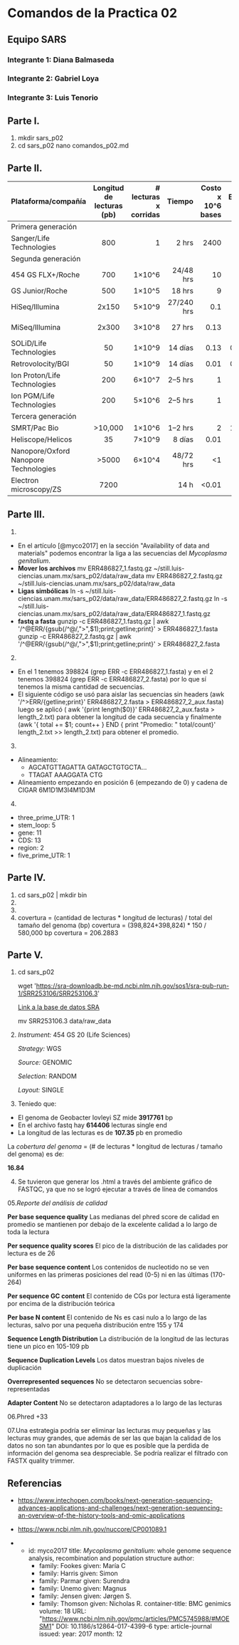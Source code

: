 # Comandos de la Practica 02
## Equipo SARS
### Integrante 1: Diana Balmaseda
### Integrante 2: Gabriel Loya
### Integrante 3: Luis Tenorio

## Parte I.
01. mkdir sars_p02
02. cd sars_p02
    nano comandos_p02.md

## Parte II.
| Plataforma/compañía          | Longitud de lecturas (pb)  | # lecturas x corridas  | Tiempo   | Costo x 10^6 bases  | Error (%)   | Química                    |
| ------------------------------------ |:-------------------------------:| ------------------:| -----------:| ----------------------------:| --------------:| ---------------------------:|
| Primera generación  |     |   |   |    |    |     |
| Sanger/Life Technologies    | 800                                | 1                    | 2 hrs      | 2400                           | 0.3             | Dideoxy terminator   |
| Segunda generación           |                                       |                       |               |                                    |                   |                                   |   
| 454 GS FLX+/Roche	| 700	| 1×10^6	| 24/48 hrs |	10	| 1	| Pyrosequencing |
| GS Junior/Roche	| 500	| 1×10^5	| 18 hrs |	9	|	|	Pyrosequencing |
| HiSeq/Illumina |	2x150 |	5×10^9 | 27/240 hrs |	0.1	| 0.8	| Reversible terminators |
| MiSeq/Illumina | 2x300 |	3×10^8	| 27 hrs |	0.13	| 0.8 |	Reversible terminators|
| SOLiD/Life Technologies | 50	| 1×10^9	| 14 días | 0.13	| 0.01	| Ligation |
| Retrovolocity/BGI |	50	| 1×10^9	| 14 días	| 0.01	| 0.01	| Nanoball/ligation |
| Ion Proton/Life Technologies | 200	| 6×10^7 |	2–5 hrs |	1 |	1.7	|	Proton detection |
| Ion PGM/Life Technologies |	200	| 5×10^6 | 	2–5 hrs |	1 |	1.7	| Proton detection |
| Tercera generación              |                                       |                       |               |                                    |                   |                                   |						
| SMRT/Pac Bio |	>10,000	| 1×10^6 | 1–2 hrs |	2	 | 12.9 |	Real-time SMS |
| Heliscope/Helicos| 35 |	7×10^9	| 8 días |	0.01	| 0.2 |	Real-time SMS |
| Nanopore/Oxford Nanopore Technologies |	>5000	| 6×10^4 |	48/72 hrs |	<1	| 34 |	Real-time SMS |
| Electron microscopy/ZS| 	7200 | 	|	14 h | 	<0.01 |   | Real-time SMS |

## Parte III.
01. 
  * En el artículo [@myco2017] en la sección "Availability of data and materials" podemos encontrar la liga a las secuencias del *Mycoplasma genitalium*. 
  * **Mover los archivos** 
      mv ERR486827_1.fastq.gz ~/still.luis-ciencias.unam.mx/sars_p02/data/raw_data
      mv ERR486827_2.fastq.gz ~/still.luis-ciencias.unam.mx/sars_p02/data/raw_data
  * **Ligas simbólicas**
      ln -s ~/still.luis-ciencias.unam.mx/sars_p02/data/raw_data/ERR486827_2.fastq.gz 
      ln -s ~/still.luis-ciencias.unam.mx/sars_p02/data/raw_data/ERR486827_1.fastq.gz 
  * **fastq a fasta**
      gunzip -c ERR486827_1.fastq.gz | awk '/^@ERR/{gsub(/^@/,">",$1);print;getline;print}' > ERR486827_1.fasta
      gunzip -c ERR486827_2.fastq.gz | awk '/^@ERR/{gsub(/^@/,">",$1);print;getline;print}' > ERR486827_2.fasta

02.
* En el 1 tenemos 398824 (grep ERR -c ERR486827_1.fasta) y en el 2 tenemos 398824 (grep ERR -c ERR486827_2.fasta) por lo que sí tenemos la misma cantidad de secuencias.
* El siguiente código se usó para aislar las secuencias sin headers (awk '/^>ERR/{getline;print}' ERR486827_2.fasta  > ERR486827_2_aux.fasta) luego se aplicó ( awk '{print length($0)}' ERR486827_2_aux.fasta > length_2.txt) para obtener la longitud de cada secuencia y finalmente (awk '{ total += $1; count++ } END { print "Promedio: "  total/count}' length_2.txt >> length_2.txt) para obtener el promedio. 

03. 
* Alineamiento:
    - AGCATGTTAGATTA   GATAGCTGTGCTA...
    - TTAGAT AAAGGATA CTG
* Alineamiento empezando en posición 6 (empezando de 0) y cadena de CIGAR 6M1D1M3I4M1D3M

04.
* three_prime_UTR: 1
* stem_loop: 5
* gene: 11
* CDS: 13
* region: 2
* five_prime_UTR: 1


## Parte IV.
01. cd sars_p02 | mkdir bin
02. 
03. 
04. covertura = (cantidad de lecturas * longitud de lecturas) / total del tamaño del genoma (bp)
covertura = (398,824+398,824) * 150 / 580,000 bp 
covertura = 206.2883 

## Parte V.

01. cd sars_p02

    wget 'https://sra-downloadb.be-md.ncbi.nlm.nih.gov/sos1/sra-pub-run-1/SRR253106/SRR253106.3'
    
    [Link a la base de datos SRA](https://www.ncbi.nlm.nih.gov/sra/?term=SRR253106.3)
    
    mv SRR253106.3 data/raw_data
    
02. *Instrument:*  454 GS 20 (Life Sciences)

    *Strategy:* WGS
    
    *Source:* GENOMIC
    
    *Selection:* RANDOM
    
    *Layout:* SINGLE
    
 03. Teniedo que: 
* El genoma de Geobacter lovleyi SZ mide **3917761** bp
* En el archivo fastq hay **614406** lecturas single end
* La longitud de las lecturas es de **107.35** pb en promedio

 La *cobertura del genoma* = (# de lecturas * longitud de lecturas / tamaño del genoma) es de: 
 
  **16.84**
  
 04. Se tuvieron que generar los .html a través del ambiente gráfico de FASTQC, ya que no se logró ejecutar a través de línea de comandos 
 
 
  05.*Reporte del análisis de calidad*
  
**Per base sequence quality**
Las medianas del phred score de calidad en promedio se mantienen por debajo de la excelente calidad a lo largo de toda la lectura

**Per sequence quality scores**
El pico de la distribución de las calidades por lectura es de 26

**Per base sequence content**
Los contenidos de nucleotido no se ven uniformes en las primeras posiciones del read (0-5) ni en las últimas (170-264)

**Per sequence GC content**
El contenido de CGs por lectura está ligeramente por encima de la distribución teórica

**Per base N content**
El contenido de Ns es casi nulo a lo largo de las lecturas, salvo por una pequeña distribución entre 155 y 174

**Sequence Length Distribution**
La distribución de la longitud de las lecturas tiene un pico en 105-109 pb

**Sequence Duplication Levels**
Los datos muestran bajos niveles de duplicación

**Overrepresented sequences**
No se detectaron secuencias sobre-representadas

**Adapter Content**
No se detectaron adaptadores a lo largo de las lecturas


06.Phred +33

07.Una estrategia podría ser eliminar las lecturas muy pequeñas y las lecturas muy grandes, que además de ser las que bajan la calidad de los datos no son tan abundantes por lo que es posible que la perdida de información del genoma sea despreciable. Se podría realizar el filtrado con FASTX quality trimmer.

    

## Referencias
* https://www.intechopen.com/books/next-generation-sequencing-advances-applications-and-challenges/next-generation-sequencing-an-overview-of-the-history-tools-and-omic-applications

* https://www.ncbi.nlm.nih.gov/nuccore/CP001089.1
*
  - id: myco2017
    title: *Mycoplasma genitalium*: whole genome sequence analysis, recombination and population structure
    author:
      - family: Fookes
        given: María C
      - family: Harris 
        given: Simon
      - family: Parmar 
        given: Surendra
      - family: Unemo 
        given: Magnus
      - family: Jensen
        given: Jørgen S.
      - family: Thomson 
        given: Nicholas R.
    container-title: BMC genimics 
    volume: 18
    URL: "https://www.ncbi.nlm.nih.gov/pmc/articles/PMC5745988/#MOESM1"
    DOI: 10.1186/s12864-017-4399-6
    type: article-journal
    issued:
      year: 2017
      month: 12
